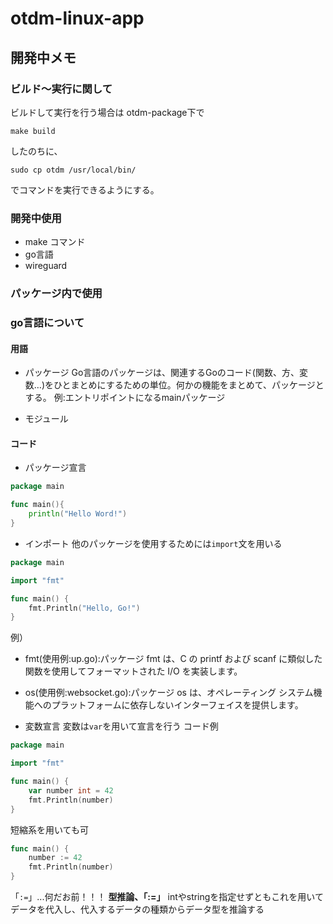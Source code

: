 # otdm-linux-app
## 開発中メモ
### ビルド～実行に関して
ビルドして実行を行う場合は
otdm-package下で
```
make build
```
したのちに、
```
sudo cp otdm /usr/local/bin/
```
でコマンドを実行できるようにする。

### 開発中使用
- make コマンド
- go言語
- wireguard

### パッケージ内で使用

### go言語について
#### 用語
- パッケージ
Go言語のパッケージは、関連するGoのコード(関数、方、変数…)をひとまとめにするための単位。何かの機能をまとめて、パッケージとする。
例:エントリポイントになるmainパッケージ

- モジュール

#### コード
- パッケージ宣言
```go
package main

func main(){
    println("Hello Word!")
}
```

- インポート
他のパッケージを使用するためには`import`文を用いる
```go
package main

import "fmt"

func main() {
    fmt.Println("Hello, Go!")
}
```
例）
- fmt(使用例:up.go):パッケージ fmt は、C の printf および scanf に類似した関数を使用してフォーマットされた I/O を実装します。
- os(使用例:websocket.go):パッケージ os は、オペレーティング システム機能へのプラットフォームに依存しないインターフェイスを提供します。

- 変数宣言
変数は`var`を用いて宣言を行う
コード例
```go
package main

import "fmt"

func main() {
    var number int = 42
    fmt.Println(number)
}
```

短縮系を用いても可
```go
func main() {
    number := 42
    fmt.Println(number)
}
```
「`:=`」...何だお前！！！
**型推論、「:=」**
intやstringを指定せずともこれを用いてデータを代入し、代入するデータの種類からデータ型を推論する
